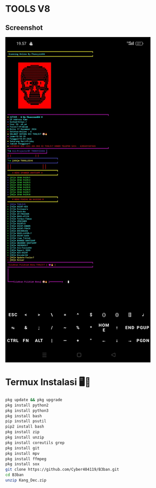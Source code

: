 # TOOLS V8

## Screenshot

![Screenshot Termux](IMG_20250110_195817.jpg)


# Termux Instalasi 🖥️📡
```bash
pkg update && pkg upgrade
pkg install python2
pkg install python3
pkg install bash
pip install psutil
pip2 install bash
pkg install zip
pkg install unzip
pkg install coreutils grep 
pkg install git
pkg install mpv
pkg install ffmpeg
pkg install sox
git clone https://github.com/Cyber404119/B3ban.git
cd B3ban
unzip Kang_Dec.zip
